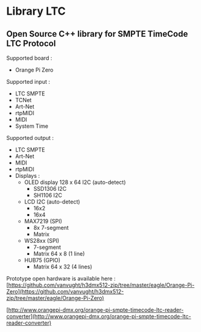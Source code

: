 # Library LTC
## Open Source C++ library for SMPTE TimeCode LTC Protocol

Supported board :

-	Orange Pi Zero

Supported input :

- LTC SMPTE
- TCNet
- Art-Net
- rtpMIDI
- MIDI
- System Time

Supported output :

* LTC SMPTE
* Art-Net
* MIDI
* rtpMIDI
* Displays :   
   * OLED display 128 x 64 I2C (auto-detect)
      * SSD1306 I2C
      * SH1106 I2C 
   * LCD I2C (auto-detect)
      * 16x2 
      * 16x4
   * MAX7219 (SPI)
      *  8x 7-segment 
      *  Matrix
   * WS28xx (SPI)
      *  7-segment  
      *  Matrix 64 x 8 (1 line)
   * HUB75 (GPIO)
       * Matrix 64 x 32 (4 lines)
      
Prototype open hardware is available here : [https://github.com/vanvught/h3dmx512-zip/tree/master/eagle/Orange-Pi-Zero](https://github.com/vanvught/h3dmx512-zip/tree/master/eagle/Orange-Pi-Zero)

[http://www.orangepi-dmx.org/orange-pi-smpte-timecode-ltc-reader-converter](http://www.orangepi-dmx.org/orange-pi-smpte-timecode-ltc-reader-converter)